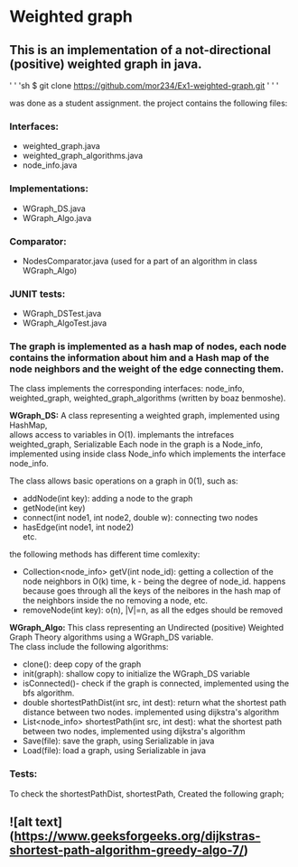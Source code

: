# Weighted graph 
## This is an implementation of a not-directional (positive) weighted graph in java.
' ' 'sh
$ git clone https://github.com/mor234/Ex1-weighted-graph.git
' ' '

was done as a student assignment. 
the project contains the following files: 
### Interfaces:
- weighted_graph.java
- weighted_graph_algorithms.java
- node_info.java
### Implementations:
- WGraph_DS.java
- WGraph_Algo.java
### Comparator: 
- NodesComparator.java (used for a part of an algorithm in class WGraph_Algo) 

### JUNIT tests:
- WGraph_DSTest.java
- WGraph_AlgoTest.java


### The graph is implemented as a hash map of nodes, each node contains the information about him and a Hash map of the node neighbors and the weight of the edge connecting them.

The class implements the corresponding interfaces: node_info, weighted_graph, weighted_graph_algorithms (written by boaz benmoshe). 

**WGraph_DS:**
A class representing a weighted graph, implemented using HashMap,    
allows access to variables in O(1).  implemants the intrefaces weighted_graph, Serializable
Each node in the graph is a Node_info, implemented using inside class Node_info which implements the interface node_info.       

The class allows basic operations on a graph in 0(1), such as:   
- addNode(int key): adding a node to the graph
- getNode(int key) 
- connect(int node1, int node2, double w): connecting two nodes
- hasEdge(int node1, int node2)  
etc.

the following methods has different time comlexity:
- Collection<node_info> getV(int node_id): getting a collection of the node neighbors in  O(k) time, k - being the degree of node_id. happens because goes through all the keys of the neibores in the hash map of the neighbors inside the no
removing a node, etc.  
- removeNode(int key): o(n), |V|=n, as all the edges should be removed

**WGraph_Algo:**
This class representing an Undirected (positive) Weighted Graph Theory algorithms using a WGraph_DS variable.   
The class include the following algorithms:   
- clone(): deep copy of the graph
- init(graph): shallow copy to initialize the WGraph_DS variable
- isConnected()- check if the graph is connected, implemented using the bfs algorithm.
- double shortestPathDist(int src, int dest): return what the shortest path distance between two nodes. implemented using dijkstra's algorithm
- List<node_info> shortestPath(int src, int dest): what the shortest path between two nodes, implemented using dijkstra's algorithm
- Save(file): save the graph, using Serializable in java
- Load(file): load a graph, using Serializable in java

### Tests:
To check the shortestPathDist, shortestPath, Created the following graph;
## ![alt text] (https://www.geeksforgeeks.org/dijkstras-shortest-path-algorithm-greedy-algo-7/)


